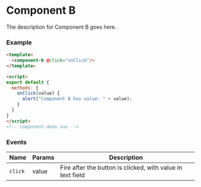 # Component B
    
The description for Component B goes here.

### Example

```html
<template>
  <component-b @click="onClick"/>
</template>

<script>
export default {
  methods: {
    onClick(value) {
      alert("Component B has value: " + value);
    }
  }
}
</script>
<!-- component-demo.vue -->
```

### Events

Name                 | Params     | Description
----------------     | ---------- | -----------------------
`click`              | value      | Fire after the button is clicked, with value in text field
